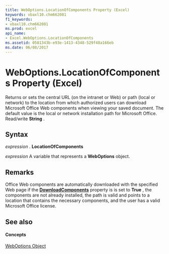 ```yaml
---
title: WebOptions.LocationOfComponents Property (Excel)
keywords: vbaxl10.chm662081
f1_keywords:
- vbaxl10.chm662081
ms.prod: excel
api_name:
- Excel.WebOptions.LocationOfComponents
ms.assetid: 0581343b-e93e-1413-4348-529f48a166eb
ms.date: 06/08/2017
---
```



# WebOptions.LocationOfComponents Property (Excel)

Returns or sets the central URL (on the intranet or Web) or path (local or network) to the location from which authorized users can download Microsoft Office Web components when viewing your saved document. The default value is the local or network installation path for Microsoft Office. Read/write  **String** .


## Syntax

 _expression_ . **LocationOfComponents**

 _expression_ A variable that represents a **WebOptions** object.


## Remarks

Office Web components are automatically downloaded with the specified Web page if the  **[DownloadComponents](Excel.WebOptions.DownloadComponents.md)** property is is set to **True** , the components are not already installed, the path is valid and points to a location that contains the necessary components, and the user has a valid Microsoft Office license.


## See also


#### Concepts


[WebOptions Object](Excel.WebOptions.md)

